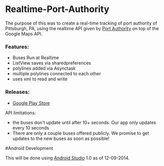 Realtime-Port-Authority
=======================

The purpose of this was to create a real-time tracking of port authority
of Pittsburgh, PA, using the realtime API given by [Port Authority](http://realtime.portauthority.org/bustime/home.jsp) on top of
the Google Maps API.

### Features:
- Buses Run at Realtime
- ListView saves via sharedpreferences
- polylines added via Asynctask
- multiple polylines connected to each other
- uses xml to read and write

### Releases:
- [Google Play Store](https://play.google.com/store/apps/details?id=rectangledbmi.com.pittsburghrealtimetracker)

API limitations:
- the buses don't update until after 10+ seconds. Our app only updates 
every 10 seconds
- There are only a couple buses offered publicly. We promise to get updates
to the new buses as soon as possible!

#Android Development

This will be done using [Android Studio](https://developer.android.com/sdk/installing/studio.html) 1.0 as of 12-09-2014.


